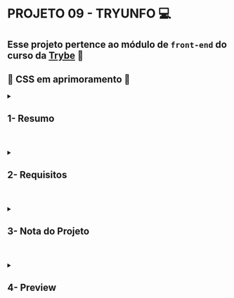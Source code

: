 # PROJETO 09 - TRYUNFO :computer:

## Esse projeto pertence ao módulo de `front-end` do curso da [Trybe](https://www.betrybe.com/) :green_heart:

## :construction: CSS em aprimoramento :construction:
 
<details>
 
<summary>
  
## 1- Resumo
  
</summary>

No Tryunfo simulei um jogo de cartas onde tive a grande oportunidade de aprender a criar uma página utilizando da componentização das funções da aplicação utilizando React. Além disso, pude usar o estado dos componentes para gerenciar melhor os eventos. Com tudo isso foi possível criar novas cartas e listar as cartas existentes no baralho. Veja mais abaixo!

</details>

#

<details>
 
<summary>
 
## 2- Requisitos

</summary>

### I. Crie o formulário que será usado para adicionar cartas ao baralho

### II. Adicione as props necessárias ao componente de formulário

### III. Crie e renderize o componente Card com as props necessárias

### IV. Crie o preview da carta que está sendo criada pelo formulário

### V. Faça a validação do botão de Salvar no formulário

### VI. Crie a função do botão salvar

### VII. Crie a validação do Super Trunfo

### VIII. Exiba a lista de cartas que estão salvas no estado

### IX. Crie um botão para remover uma carta do baralho

---

## Requisitos bônus

Sua aplicação terá três filtros de listagem de cartas: filtro por nome, por raridade e por Super Trunfo. Os filtros nome e raridade são acumulativos. O filtro Super Trunfo funciona de forma independente.

### X. Crie o filtro pelo nome da carta

### XI. Crie o filtro por raridade da carta

###XII. Crie o filtro de Super Trunfo

</details>

# 

<details>
 
<summary>

## 3- Nota do Projeto
 
</summary>

## 100% :heavy_check_mark:

![Project-Tryunfo-Grade](https://github.com/jonnoliveira/trybe-project-09-tryunfo/blob/main/image/tryunfo-grade.png)

</details> 
 
# 

<details>
 
<summary>

## 4- Preview

</summary>

  
</details>
